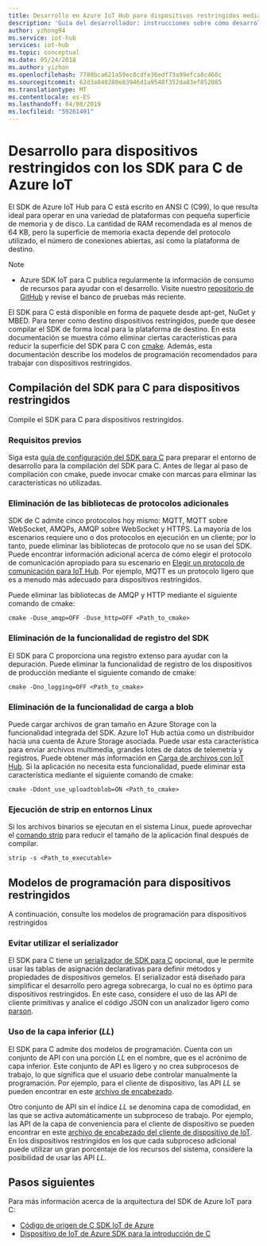 ```yaml
---
title: Desarrollo en Azure IoT Hub para dispositivos restringidos mediante los SDK para C de IoT Hub | Microsoft Docs
description: 'Guía del desarrollador: instrucciones sobre cómo desarrollar mediante los SDK de Azure IoT para dispositivos restringidos.'
author: yzhong94
ms.service: iot-hub
services: iot-hub
ms.topic: conceptual
ms.date: 05/24/2018
ms.author: yizhon
ms.openlocfilehash: 7788bca621a59ec8cdfe36edf73a99efca8c460c
ms.sourcegitcommit: 62d3a040280e83946d1a9548f352da83ef852085
ms.translationtype: MT
ms.contentlocale: es-ES
ms.lasthandoff: 04/08/2019
ms.locfileid: "59261401"
---
```

# <a name="develop-for-constrained-devices-using-azure-iot-c-sdk"></a>Desarrollo para dispositivos restringidos con los SDK para C de Azure IoT

El SDK de Azure IoT Hub para C está escrito en ANSI C (C99), lo que resulta ideal para operar en una variedad de plataformas con pequeña superficie de memoria y de disco. La cantidad de RAM recomendada es al menos de 64 KB, pero la superficie de memoria exacta depende del protocolo utilizado, el número de conexiones abiertas, así como la plataforma de destino.
> [!NOTE]
> * Azure SDK IoT para C publica regularmente la información de consumo de recursos para ayudar con el desarrollo.  Visite nuestro [repositorio de GitHub](https://github.com/Azure/azure-iot-sdk-c/blob/master/doc/c_sdk_resource_information.md) y revise el banco de pruebas más reciente.
>

El SDK para C está disponible en forma de paquete desde apt-get, NuGet y MBED. Para tener como destino dispositivos restringidos, puede que desee compilar el SDK de forma local para la plataforma de destino. En esta documentación se muestra cómo eliminar ciertas características para reducir la superficie del SDK para C con [cmake](https://cmake.org/). Además, esta documentación describe los modelos de programación recomendados para trabajar con dispositivos restringidos.

## <a name="building-the-c-sdk-for-constrained-devices"></a>Compilación del SDK para C para dispositivos restringidos

Compile el SDK para C para dispositivos restringidos.

### <a name="prerequisites"></a>Requisitos previos

Siga esta [guía de configuración del SDK para C](https://github.com/Azure/azure-iot-sdk-c/blob/master/doc/devbox_setup.md) para preparar el entorno de desarrollo para la compilación del SDK para C. Antes de llegar al paso de compilación con cmake, puede invocar cmake con marcas para eliminar las características no utilizadas.

### <a name="remove-additional-protocol-libraries"></a>Eliminación de las bibliotecas de protocolos adicionales

SDK de C admite cinco protocolos hoy mismo: MQTT, MQTT sobre WebSocket, AMQPs, AMQP sobre WebSocket y HTTPS. La mayoría de los escenarios requiere uno o dos protocolos en ejecución en un cliente; por lo tanto, puede eliminar las bibliotecas de protocolo que no se usan del SDK. Puede encontrar información adicional acerca de cómo elegir el protocolo de comunicación apropiado para su escenario en [Elegir un protocolo de comunicación para IoT Hub](iot-hub-devguide-protocols.md). Por ejemplo, MQTT es un protocolo ligero que es a menudo más adecuado para dispositivos restringidos.

Puede eliminar las bibliotecas de AMQP y HTTP mediante el siguiente comando de cmake:

```
cmake -Duse_amqp=OFF -Duse_http=OFF <Path_to_cmake>
```

### <a name="remove-sdk-logging-capability"></a>Eliminación de la funcionalidad de registro del SDK

El SDK para C proporciona una registro extenso para ayudar con la depuración. Puede eliminar la funcionalidad de registro de los dispositivos de producción mediante el siguiente comando de cmake:

```
cmake -Dno_logging=OFF <Path_to_cmake>
```

### <a name="remove-upload-to-blob-capability"></a>Eliminación de la funcionalidad de carga a blob

Puede cargar archivos de gran tamaño en Azure Storage con la funcionalidad integrada del SDK. Azure IoT Hub actúa como un distribuidor hacia una cuenta de Azure Storage asociada. Puede usar esta característica para enviar archivos multimedia, grandes lotes de datos de telemetría y registros. Puede obtener más información en [Carga de archivos con IoT Hub](iot-hub-devguide-file-upload.md). Si la aplicación no necesita esta funcionalidad, puede eliminar esta característica mediante el siguiente comando de cmake:

```
cmake -Ddont_use_uploadtoblob=ON <Path_to_cmake>
```

### <a name="running-strip-on-linux-environment"></a>Ejecución de strip en entornos Linux

Si los archivos binarios se ejecutan en el sistema Linux, puede aprovechar el [comando strip](https://en.wikipedia.org/wiki/Strip_(Unix)) para reducir el tamaño de la aplicación final después de compilar.

```
strip -s <Path_to_executable>
```

## <a name="programming-models-for-constrained-devices"></a>Modelos de programación para dispositivos restringidos

A continuación, consulte los modelos de programación para dispositivos restringidos

### <a name="avoid-using-the-serializer"></a>Evitar utilizar el serializador

El SDK para C tiene un [serializador de SDK para C](https://github.com/Azure/azure-iot-sdk-c/tree/master/serializer) opcional, que le permite usar las tablas de asignación declarativas para definir métodos y propiedades de dispositivos gemelos. El serializador está diseñado para simplificar el desarrollo pero agrega sobrecarga, lo cual no es óptimo para dispositivos restringidos. En este caso, considere el uso de las API de cliente primitivas y analice el código JSON con un analizador ligero como [parson](https://github.com/kgabis/parson).

### <a name="use-the-lower-layer-ll"></a>Uso de la capa inferior (_LL_)

El SDK para C admite dos modelos de programación. Cuenta con un conjunto de API con una porción _LL_ en el nombre, que es el acrónimo de capa inferior. Este conjunto de API es ligero y no crea subprocesos de trabajo, lo que significa que el usuario debe controlar manualmente la programación. Por ejemplo, para el cliente de dispositivo, las API _LL_ se pueden encontrar en este [archivo de encabezado](https://github.com/Azure/azure-iot-sdk-c/blob/master/iothub_client/inc/iothub_device_client_ll.h). 

Otro conjunto de API sin el índice _LL_ se denomina capa de comodidad, en las que se activa automáticamente un subproceso de trabajo. Por ejemplo, las API de la capa de conveniencia para el cliente de dispositivo se pueden encontrar en este [archivo de encabezado del cliente de dispositivo de IoT](https://github.com/Azure/azure-iot-sdk-c/blob/master/iothub_client/inc/iothub_device_client.h). En los dispositivos restringidos en los que cada subproceso adicional puede utilizar un gran porcentaje de los recursos del sistema, considere la posibilidad de usar las API _LL_.

## <a name="next-steps"></a>Pasos siguientes

Para más información acerca de la arquitectura del SDK de Azure IoT para C:
-   [Código de origen de C SDK IoT de Azure](https://github.com/Azure/azure-iot-sdk-c/)
-   [Dispositivo de IoT de Azure SDK para la introducción de C](iot-hub-device-sdk-c-intro.md)
